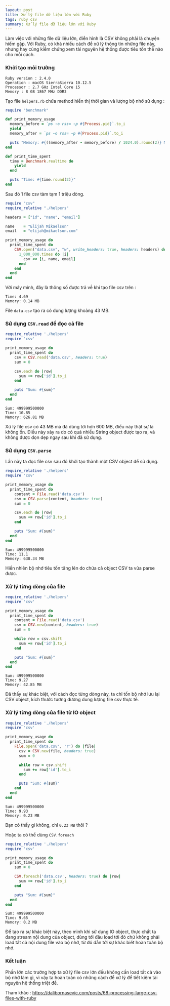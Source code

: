 ```yaml
---
layout: post
title: Xử lý file dữ liệu lớn với Ruby
tags: ruby csv
summary: Xử lý file dữ liệu lớn với Ruby
---
```


Làm việc với những file dữ liệu lớn, điển hình là CSV không phải là chuyện hiếm gặp. Với Ruby, có khá nhiều cách để xử lý thông tin những file này, nhưng hay cùng kiểm chứng xem tài nguyên hệ thống được tiêu tốn thế nào cho mỗi cách.

### Khởi tạo môi trường
```
Ruby version : 2.4.0
Operation : macOS SierraSierra 10.12.5
Processor : 2.7 GHz Intel Core i5
Memory : 8 GB 1867 MHz DDR3
```
Tạo file `helpers.rb` chứa method hiển thị thời gian và lượng bộ nhớ sử dụng :
```ruby
require "benchmark"

def print_memory_usage
  memory_before = `ps -o rss= -p #{Process.pid}`.to_i
  yield
  memory_after = `ps -o rss= -p #{Process.pid}`.to_i

  puts "Memory: #{((memory_after - memory_before) / 1024.0).round(2)} MB"
end

def print_time_spent
  time = Benchmark.realtime do
    yield
  end

  puts "Time: #{time.round(2)}"
end

```
Sau đó 1 file csv tàm tạm 1 triệu dòng.
```ruby
require "csv"
require_relative "./helpers"

headers = ["id", "name", "email"]

name    = "Elijah Mikaelson"
email   = "elijah@mikaelson.com"

print_memory_usage do
  print_time_spent do
    CSV.open("data.csv", "w", write_headers: true, headers: headers) do |csv|
      1_000_000.times do |i|
        csv << [i, name, email]
      end
    end
  end
end
```

Với máy mình, đây là thông số được trả về khi tạo file csv trên :
```
Time: 4.69
Memory: 0.14 MB
```
File `data.csv` tạo ra có dung lượng khoảng 43 MB.

### Sử dụng `CSV.read` để đọc cả file
```ruby
require_relative './helpers'
require 'csv'

print_memory_usage do
  print_time_spent do
    csv = CSV.read('data.csv', headers: true)
    sum = 0

    csv.each do |row|
      sum += row['id'].to_i
    end

    puts "Sum: #{sum}"
  end
end
```
```
Sum: 499999500000
Time: 10.85
Memory: 626.81 MB
```
Xử lý file csv có 43 MB mà đã dùng tới hơn 600 MB, điều này thật sự là không ổn. Điều này xảy ra do có quá nhiều String object được tạo ra, và không được dọn dẹp ngay sau khi đã sử dụng.

### Sử dụng `CSV.parse`
Lần này ta đọc file csv sau đó khởi tạo thành một CSV object để sử dụng.
```ruby
require_relative './helpers'
require 'csv'

print_memory_usage do
  print_time_spent do
    content = File.read('data.csv')
    csv = CSV.parse(content, headers: true)
    sum = 0

    csv.each do |row|
      sum += row['id'].to_i
    end

    puts "Sum: #{sum}"
  end
end
```
```
Sum: 499999500000
Time: 11.1
Memory: 638.34 MB
```
Hiển nhiên bộ nhớ tiêu tốn tăng lên do chứa cả object CSV ta vừa parse được.

### Xử lý từng dòng của file
```ruby
require_relative './helpers'
require 'csv'

print_memory_usage do
  print_time_spent do
    content = File.read('data.csv')
    csv = CSV.new(content, headers: true)
    sum = 0

    while row = csv.shift
      sum += row['id'].to_i
    end

    puts "Sum: #{sum}"
  end
end
```
```
Sum: 499999500000
Time: 9.27
Memory: 42.85 MB
```
Đã thấy sự khác biệt, với cách đọc từng dòng này, ta chỉ tốn bộ nhớ lưu lại CSV object, kích thước tương đương dung lượng file csv thực tế.

### Xử lý từng dòng của file từ IO object
```ruby
require_relative './helpers'
require 'csv'

print_memory_usage do
  print_time_spent do
    File.open('data.csv', 'r') do |file|
      csv = CSV.new(file, headers: true)
      sum = 0

      while row = csv.shift
        sum += row['id'].to_i
      end

      puts "Sum: #{sum}"
    end
  end
end
```
```
Sum: 499999500000
Time: 9.93
Memory: 0.23 MB
```
Bạn có thấy gì không, chỉ `0.23 MB` thôi ?

Hoặc ta có thể dùng `CSV.foreach`
```ruby
require_relative './helpers'
require 'csv'

print_memory_usage do
  print_time_spent do
    sum = 0

    CSV.foreach('data.csv', headers: true) do |row|
      sum += row['id'].to_i
    end

    puts "Sum: #{sum}"
  end
end
```
```
Sum: 499999500000
Time: 9.65
Memory: 0.2 MB
```
Để tạo ra sự khác biệt này, theo mình khi sử dụng IO object, thực chất ta đang stream nội dung của object, dùng tới đâu load tới đó chứ không phải load tất cả nội dung file vào bộ nhớ, từ đó dẫn tới sự khác biết hoàn toàn bộ nhớ.

### Kết luận
Phần lớn các trường hợp ta xử lý file csv lớn đều không cần load tất cả vào bộ nhớ làm gì, vì vậy ta hoàn toàn có những cách để xử lý để tiết kiệm tài nguyên hệ thống triệt để.

Tham khảo :  https://dalibornasevic.com/posts/68-processing-large-csv-files-with-ruby
